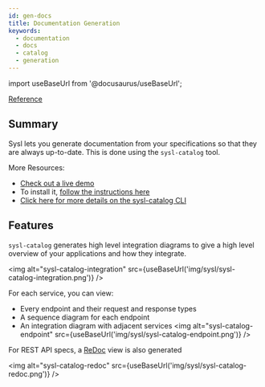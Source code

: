 ```yaml
---
id: gen-docs
title: Documentation Generation
keywords:
  - documentation
  - docs
  - catalog
  - generation
---
```

import useBaseUrl from '@docusaurus/useBaseUrl';

[Reference](https://github.com/anz-bank/sysl-catalog)

## Summary

Sysl lets you generate documentation from your specifications so that they are always up-to-date. This is done using the `sysl-catalog` tool.

More Resources:

- [Check out a live demo](https://demo.sysl.io/)
- To install it, [follow the instructions here](sysl-catalog-install.md)
- [Click here for more details on the sysl-catalog CLI](sysl-catalog-cmd.md)

## Features

`sysl-catalog` generates high level integration diagrams to give a high level overview of your applications and how they integrate.

<img alt="sysl-catalog-integration" src={useBaseUrl('img/sysl/sysl-catalog-integration.png')} />

For each service, you can view:

- Every endpoint and their request and response types
- A sequence diagram for each endpoint
- An integration diagram with adjacent services
  <img alt="sysl-catalog-endpoint" src={useBaseUrl('img/sysl/sysl-catalog-endpoint.png')} />

For REST API specs, a [ReDoc](https://github.com/Redocly/redoc) view is also generated

<img alt="sysl-catalog-redoc" src={useBaseUrl('img/sysl/sysl-catalog-redoc.png')} />
